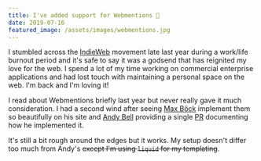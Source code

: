 ```yaml
---
title: I've added support for Webmentions 🥳
date: 2019-07-16
featured_image: /assets/images/webmentions.jpg
---
```


I stumbled across the [IndieWeb](https://indieweb.org/) movement late last year during a work/life burnout period and it's safe to say it was a godsend that has reignited my love for the web. I spend a lot of my time working on commercial enterprise applications and had lost touch with maintaining a personal space on the web. I'm back and I'm loving it!

I read about Webmentions briefly last year but never really gave it much consideration. I had a second wind after seeing [Max Böck](https://mxb.dev/blog/using-webmentions-on-static-sites/) implement them so beautifully on his site and [Andy Bell](https://andy-bell.design/wrote/adding-webmentions-to-my-personal-site/) providing a single [PR](https://github.com/andybelldesign/personal-site-hylia/pull/2) documenting how he implemented it.

It's still a bit rough around the edges but it works. My setup doesn't differ too much from Andy's ~~except I'm using `liquid` for my templating~~. 
